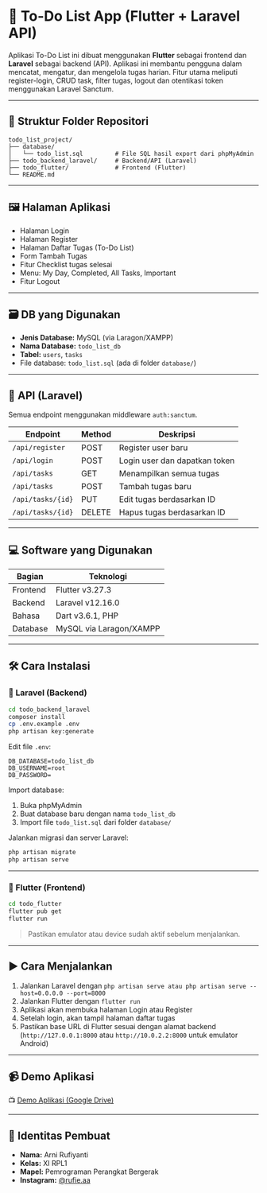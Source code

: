 # 📘 To-Do List App (Flutter + Laravel API)

Aplikasi To-Do List ini dibuat menggunakan **Flutter** sebagai frontend dan **Laravel** sebagai backend (API). Aplikasi ini membantu pengguna dalam mencatat, mengatur, dan mengelola tugas harian. Fitur utama meliputi register-login, CRUD task, filter tugas, logout dan otentikasi token menggunakan Laravel Sanctum.

---

## 📂 Struktur Folder Repositori

```
todo_list_project/
├── database/
│   └── todo_list.sql         # File SQL hasil export dari phpMyAdmin
├── todo_backend_laravel/     # Backend/API (Laravel)
├── todo_flutter/             # Frontend (Flutter)
└── README.md
```

---

## 🖼️ Halaman Aplikasi

- Halaman Login
- Halaman Register
- Halaman Daftar Tugas (To-Do List)
- Form Tambah Tugas
- Fitur Checklist tugas selesai
- Menu: My Day, Completed, All Tasks, Important
- Fitur Logout

---

## 🗃️ DB yang Digunakan

- **Jenis Database:** MySQL (via Laragon/XAMPP)
- **Nama Database:** `todo_list_db`
- **Tabel:** `users`, `tasks`
- File database: `todo_list.sql` (ada di folder `database/`)

---

## 🔌 API (Laravel)

Semua endpoint menggunakan middleware `auth:sanctum`.

| Endpoint           | Method | Deskripsi                         |
|--------------------|--------|------------------------------------|
| `/api/register`    | POST   | Register user baru                 |
| `/api/login`       | POST   | Login user dan dapatkan token      |
| `/api/tasks`       | GET    | Menampilkan semua tugas            |
| `/api/tasks`       | POST   | Tambah tugas baru                  |
| `/api/tasks/{id}`  | PUT    | Edit tugas berdasarkan ID          |
| `/api/tasks/{id}`  | DELETE | Hapus tugas berdasarkan ID         |

---

## 💻 Software yang Digunakan

| Bagian     | Teknologi               |
|------------|--------------------------|
| Frontend   | Flutter v3.27.3          |
| Backend    | Laravel v12.16.0         |
| Bahasa     | Dart v3.6.1, PHP         |
| Database   | MySQL via Laragon/XAMPP  |

---

## 🛠️ Cara Instalasi

### 🔹 Laravel (Backend)

```bash
cd todo_backend_laravel
composer install
cp .env.example .env
php artisan key:generate
```

Edit file `.env`:

```
DB_DATABASE=todo_list_db
DB_USERNAME=root
DB_PASSWORD=
```

Import database:

1. Buka phpMyAdmin  
2. Buat database baru dengan nama `todo_list_db`  
3. Import file `todo_list.sql` dari folder `database/`

Jalankan migrasi dan server Laravel:

```bash
php artisan migrate
php artisan serve
```

---

### 🔹 Flutter (Frontend)

```bash
cd todo_flutter
flutter pub get
flutter run
```

> Pastikan emulator atau device sudah aktif sebelum menjalankan.

---

## ▶️ Cara Menjalankan

1. Jalankan Laravel dengan `php artisan serve atau php artisan serve --host=0.0.0.0 --port=8000`  
2. Jalankan Flutter dengan `flutter run`  
3. Aplikasi akan membuka halaman Login atau Register  
4. Setelah login, akan tampil halaman daftar tugas  
5. Pastikan base URL di Flutter sesuai dengan alamat backend  
   (`http://127.0.0.1:8000` atau `http://10.0.2.2:8000` untuk emulator Android)

---

## 📹 Demo Aplikasi

📺 [Demo Aplikasi (Google Drive)](https://drive.google.com/file/d/1d9ApUbrSlqZuTWZTMZU7sj2-x4dBlKqQ/view?usp=drive_link)

---

## 👤 Identitas Pembuat

- **Nama:** Arni Rufiyanti  
- **Kelas:** XI RPL1  
- **Mapel:** Pemrograman Perangkat Bergerak  
- **Instagram:** [@rufie.aa](https://instagram.com/rufie.aa)
